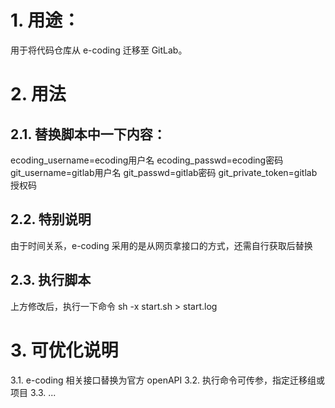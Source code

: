 # 1. 用途：
用于将代码仓库从 e-coding 迁移至 GitLab。

# 2. 用法
## 2.1. 替换脚本中一下内容： 
ecoding_username=ecoding用户名
ecoding_passwd=ecoding密码
git_username=gitlab用户名
git_passwd=gitlab密码
git_private_token=gitlab授权码

## 2.2. 特别说明
由于时间关系，e-coding 采用的是从网页拿接口的方式，还需自行获取后替换

## 2.3. 执行脚本
上方修改后，执行一下命令
sh -x start.sh > start.log

# 3. 可优化说明
3.1. e-coding 相关接口替换为官方 openAPI
3.2. 执行命令可传参，指定迁移组或项目
3.3. ...
